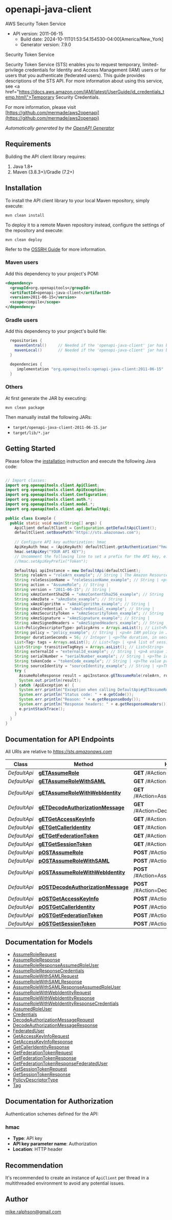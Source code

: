 # openapi-java-client

AWS Security Token Service
- API version: 2011-06-15
  - Build date: 2024-10-11T01:53:54.154530-04:00[America/New_York]
  - Generator version: 7.9.0

<fullname>Security Token Service</fullname> <p>Security Token Service (STS) enables you to request temporary, limited-privilege credentials for Identity and Access Management (IAM) users or for users that you authenticate (federated users). This guide provides descriptions of the STS API. For more information about using this service, see <a href=\"https://docs.aws.amazon.com/IAM/latest/UserGuide/id_credentials_temp.html\">Temporary Security Credentials</a>.</p>

  For more information, please visit [https://github.com/mermade/aws2openapi](https://github.com/mermade/aws2openapi)

*Automatically generated by the [OpenAPI Generator](https://openapi-generator.tech)*


## Requirements

Building the API client library requires:
1. Java 1.8+
2. Maven (3.8.3+)/Gradle (7.2+)

## Installation

To install the API client library to your local Maven repository, simply execute:

```shell
mvn clean install
```

To deploy it to a remote Maven repository instead, configure the settings of the repository and execute:

```shell
mvn clean deploy
```

Refer to the [OSSRH Guide](http://central.sonatype.org/pages/ossrh-guide.html) for more information.

### Maven users

Add this dependency to your project's POM:

```xml
<dependency>
  <groupId>org.openapitools</groupId>
  <artifactId>openapi-java-client</artifactId>
  <version>2011-06-15</version>
  <scope>compile</scope>
</dependency>
```

### Gradle users

Add this dependency to your project's build file:

```groovy
  repositories {
    mavenCentral()     // Needed if the 'openapi-java-client' jar has been published to maven central.
    mavenLocal()       // Needed if the 'openapi-java-client' jar has been published to the local maven repo.
  }

  dependencies {
     implementation "org.openapitools:openapi-java-client:2011-06-15"
  }
```

### Others

At first generate the JAR by executing:

```shell
mvn clean package
```

Then manually install the following JARs:

* `target/openapi-java-client-2011-06-15.jar`
* `target/lib/*.jar`

## Getting Started

Please follow the [installation](#installation) instruction and execute the following Java code:

```java

// Import classes:
import org.openapitools.client.ApiClient;
import org.openapitools.client.ApiException;
import org.openapitools.client.Configuration;
import org.openapitools.client.auth.*;
import org.openapitools.client.model.*;
import org.openapitools.client.api.DefaultApi;

public class Example {
  public static void main(String[] args) {
    ApiClient defaultClient = Configuration.getDefaultApiClient();
    defaultClient.setBasePath("https://sts.amazonaws.com");
    
    // Configure API key authorization: hmac
    ApiKeyAuth hmac = (ApiKeyAuth) defaultClient.getAuthentication("hmac");
    hmac.setApiKey("YOUR API KEY");
    // Uncomment the following line to set a prefix for the API key, e.g. "Token" (defaults to null)
    //hmac.setApiKeyPrefix("Token");

    DefaultApi apiInstance = new DefaultApi(defaultClient);
    String roleArn = "roleArn_example"; // String | The Amazon Resource Name (ARN) of the role to assume.
    String roleSessionName = "roleSessionName_example"; // String | <p>An identifier for the assumed role session.</p> <p>Use the role session name to uniquely identify a session when the same role is assumed by different principals or for different reasons. In cross-account scenarios, the role session name is visible to, and can be logged by the account that owns the role. The role session name is also used in the ARN of the assumed role principal. This means that subsequent cross-account API requests that use the temporary security credentials will expose the role session name to the external account in their CloudTrail logs.</p> <p>The regex used to validate this parameter is a string of characters consisting of upper- and lower-case alphanumeric characters with no spaces. You can also include underscores or any of the following characters: =,.@-</p>
    String action = "AssumeRole"; // String | 
    String version = "2011-06-15"; // String | 
    String xAmzContentSha256 = "xAmzContentSha256_example"; // String | 
    String xAmzDate = "xAmzDate_example"; // String | 
    String xAmzAlgorithm = "xAmzAlgorithm_example"; // String | 
    String xAmzCredential = "xAmzCredential_example"; // String | 
    String xAmzSecurityToken = "xAmzSecurityToken_example"; // String | 
    String xAmzSignature = "xAmzSignature_example"; // String | 
    String xAmzSignedHeaders = "xAmzSignedHeaders_example"; // String | 
    List<PolicyDescriptorType> policyArns = Arrays.asList(); // List<PolicyDescriptorType> | <p>The Amazon Resource Names (ARNs) of the IAM managed policies that you want to use as managed session policies. The policies must exist in the same account as the role.</p> <p>This parameter is optional. You can provide up to 10 managed policy ARNs. However, the plaintext that you use for both inline and managed session policies can't exceed 2,048 characters. For more information about ARNs, see <a href=\"https://docs.aws.amazon.com/general/latest/gr/aws-arns-and-namespaces.html\">Amazon Resource Names (ARNs) and Amazon Web Services Service Namespaces</a> in the Amazon Web Services General Reference.</p> <note> <p>An Amazon Web Services conversion compresses the passed inline session policy, managed policy ARNs, and session tags into a packed binary format that has a separate limit. Your request can fail for this limit even if your plaintext meets the other requirements. The <code>PackedPolicySize</code> response element indicates by percentage how close the policies and tags for your request are to the upper size limit.</p> </note> <p>Passing policies to this operation returns new temporary credentials. The resulting session's permissions are the intersection of the role's identity-based policy and the session policies. You can use the role's temporary credentials in subsequent Amazon Web Services API calls to access resources in the account that owns the role. You cannot use session policies to grant more permissions than those allowed by the identity-based policy of the role that is being assumed. For more information, see <a href=\"https://docs.aws.amazon.com/IAM/latest/UserGuide/access_policies.html#policies_session\">Session Policies</a> in the <i>IAM User Guide</i>.</p>
    String policy = "policy_example"; // String | <p>An IAM policy in JSON format that you want to use as an inline session policy.</p> <p>This parameter is optional. Passing policies to this operation returns new temporary credentials. The resulting session's permissions are the intersection of the role's identity-based policy and the session policies. You can use the role's temporary credentials in subsequent Amazon Web Services API calls to access resources in the account that owns the role. You cannot use session policies to grant more permissions than those allowed by the identity-based policy of the role that is being assumed. For more information, see <a href=\"https://docs.aws.amazon.com/IAM/latest/UserGuide/access_policies.html#policies_session\">Session Policies</a> in the <i>IAM User Guide</i>.</p> <p>The plaintext that you use for both inline and managed session policies can't exceed 2,048 characters. The JSON policy characters can be any ASCII character from the space character to the end of the valid character list (\\u0020 through \\u00FF). It can also include the tab (\\u0009), linefeed (\\u000A), and carriage return (\\u000D) characters.</p> <note> <p>An Amazon Web Services conversion compresses the passed inline session policy, managed policy ARNs, and session tags into a packed binary format that has a separate limit. Your request can fail for this limit even if your plaintext meets the other requirements. The <code>PackedPolicySize</code> response element indicates by percentage how close the policies and tags for your request are to the upper size limit.</p> </note>
    Integer durationSeconds = 56; // Integer | <p>The duration, in seconds, of the role session. The value specified can range from 900 seconds (15 minutes) up to the maximum session duration set for the role. The maximum session duration setting can have a value from 1 hour to 12 hours. If you specify a value higher than this setting or the administrator setting (whichever is lower), the operation fails. For example, if you specify a session duration of 12 hours, but your administrator set the maximum session duration to 6 hours, your operation fails. </p> <p>Role chaining limits your Amazon Web Services CLI or Amazon Web Services API role session to a maximum of one hour. When you use the <code>AssumeRole</code> API operation to assume a role, you can specify the duration of your role session with the <code>DurationSeconds</code> parameter. You can specify a parameter value of up to 43200 seconds (12 hours), depending on the maximum session duration setting for your role. However, if you assume a role using role chaining and provide a <code>DurationSeconds</code> parameter value greater than one hour, the operation fails. To learn how to view the maximum value for your role, see <a href=\"https://docs.aws.amazon.com/IAM/latest/UserGuide/id_roles_use.html#id_roles_use_view-role-max-session\">View the Maximum Session Duration Setting for a Role</a> in the <i>IAM User Guide</i>.</p> <p>By default, the value is set to <code>3600</code> seconds. </p> <note> <p>The <code>DurationSeconds</code> parameter is separate from the duration of a console session that you might request using the returned credentials. The request to the federation endpoint for a console sign-in token takes a <code>SessionDuration</code> parameter that specifies the maximum length of the console session. For more information, see <a href=\"https://docs.aws.amazon.com/IAM/latest/UserGuide/id_roles_providers_enable-console-custom-url.html\">Creating a URL that Enables Federated Users to Access the Amazon Web Services Management Console</a> in the <i>IAM User Guide</i>.</p> </note>
    List<Tag> tags = Arrays.asList(); // List<Tag> | <p>A list of session tags that you want to pass. Each session tag consists of a key name and an associated value. For more information about session tags, see <a href=\"https://docs.aws.amazon.com/IAM/latest/UserGuide/id_session-tags.html\">Tagging Amazon Web Services STS Sessions</a> in the <i>IAM User Guide</i>.</p> <p>This parameter is optional. You can pass up to 50 session tags. The plaintext session tag keys can’t exceed 128 characters, and the values can’t exceed 256 characters. For these and additional limits, see <a href=\"https://docs.aws.amazon.com/IAM/latest/UserGuide/reference_iam-limits.html#reference_iam-limits-entity-length\">IAM and STS Character Limits</a> in the <i>IAM User Guide</i>.</p> <note> <p>An Amazon Web Services conversion compresses the passed inline session policy, managed policy ARNs, and session tags into a packed binary format that has a separate limit. Your request can fail for this limit even if your plaintext meets the other requirements. The <code>PackedPolicySize</code> response element indicates by percentage how close the policies and tags for your request are to the upper size limit.</p> </note> <p>You can pass a session tag with the same key as a tag that is already attached to the role. When you do, session tags override a role tag with the same key. </p> <p>Tag key–value pairs are not case sensitive, but case is preserved. This means that you cannot have separate <code>Department</code> and <code>department</code> tag keys. Assume that the role has the <code>Department</code>=<code>Marketing</code> tag and you pass the <code>department</code>=<code>engineering</code> session tag. <code>Department</code> and <code>department</code> are not saved as separate tags, and the session tag passed in the request takes precedence over the role tag.</p> <p>Additionally, if you used temporary credentials to perform this operation, the new session inherits any transitive session tags from the calling session. If you pass a session tag with the same key as an inherited tag, the operation fails. To view the inherited tags for a session, see the CloudTrail logs. For more information, see <a href=\"https://docs.aws.amazon.com/IAM/latest/UserGuide/id_session-tags.html#id_session-tags_ctlogs\">Viewing Session Tags in CloudTrail</a> in the <i>IAM User Guide</i>.</p>
    List<String> transitiveTagKeys = Arrays.asList(); // List<String> | <p>A list of keys for session tags that you want to set as transitive. If you set a tag key as transitive, the corresponding key and value passes to subsequent sessions in a role chain. For more information, see <a href=\"https://docs.aws.amazon.com/IAM/latest/UserGuide/id_session-tags.html#id_session-tags_role-chaining\">Chaining Roles with Session Tags</a> in the <i>IAM User Guide</i>.</p> <p>This parameter is optional. When you set session tags as transitive, the session policy and session tags packed binary limit is not affected.</p> <p>If you choose not to specify a transitive tag key, then no tags are passed from this session to any subsequent sessions.</p>
    String externalId = "externalId_example"; // String | <p>A unique identifier that might be required when you assume a role in another account. If the administrator of the account to which the role belongs provided you with an external ID, then provide that value in the <code>ExternalId</code> parameter. This value can be any string, such as a passphrase or account number. A cross-account role is usually set up to trust everyone in an account. Therefore, the administrator of the trusting account might send an external ID to the administrator of the trusted account. That way, only someone with the ID can assume the role, rather than everyone in the account. For more information about the external ID, see <a href=\"https://docs.aws.amazon.com/IAM/latest/UserGuide/id_roles_create_for-user_externalid.html\">How to Use an External ID When Granting Access to Your Amazon Web Services Resources to a Third Party</a> in the <i>IAM User Guide</i>.</p> <p>The regex used to validate this parameter is a string of characters consisting of upper- and lower-case alphanumeric characters with no spaces. You can also include underscores or any of the following characters: =,.@:/-</p>
    String serialNumber = "serialNumber_example"; // String | <p>The identification number of the MFA device that is associated with the user who is making the <code>AssumeRole</code> call. Specify this value if the trust policy of the role being assumed includes a condition that requires MFA authentication. The value is either the serial number for a hardware device (such as <code>GAHT12345678</code>) or an Amazon Resource Name (ARN) for a virtual device (such as <code>arn:aws:iam::123456789012:mfa/user</code>).</p> <p>The regex used to validate this parameter is a string of characters consisting of upper- and lower-case alphanumeric characters with no spaces. You can also include underscores or any of the following characters: =,.@-</p>
    String tokenCode = "tokenCode_example"; // String | <p>The value provided by the MFA device, if the trust policy of the role being assumed requires MFA. (In other words, if the policy includes a condition that tests for MFA). If the role being assumed requires MFA and if the <code>TokenCode</code> value is missing or expired, the <code>AssumeRole</code> call returns an \"access denied\" error.</p> <p>The format for this parameter, as described by its regex pattern, is a sequence of six numeric digits.</p>
    String sourceIdentity = "sourceIdentity_example"; // String | <p>The source identity specified by the principal that is calling the <code>AssumeRole</code> operation.</p> <p>You can require users to specify a source identity when they assume a role. You do this by using the <code>sts:SourceIdentity</code> condition key in a role trust policy. You can use source identity information in CloudTrail logs to determine who took actions with a role. You can use the <code>aws:SourceIdentity</code> condition key to further control access to Amazon Web Services resources based on the value of source identity. For more information about using source identity, see <a href=\"https://docs.aws.amazon.com/IAM/latest/UserGuide/id_credentials_temp_control-access_monitor.html\">Monitor and control actions taken with assumed roles</a> in the <i>IAM User Guide</i>.</p> <p>The regex used to validate this parameter is a string of characters consisting of upper- and lower-case alphanumeric characters with no spaces. You can also include underscores or any of the following characters: =,.@-. You cannot use a value that begins with the text <code>aws:</code>. This prefix is reserved for Amazon Web Services internal use.</p>
    try {
      AssumeRoleResponse result = apiInstance.gETAssumeRole(roleArn, roleSessionName, action, version, xAmzContentSha256, xAmzDate, xAmzAlgorithm, xAmzCredential, xAmzSecurityToken, xAmzSignature, xAmzSignedHeaders, policyArns, policy, durationSeconds, tags, transitiveTagKeys, externalId, serialNumber, tokenCode, sourceIdentity);
      System.out.println(result);
    } catch (ApiException e) {
      System.err.println("Exception when calling DefaultApi#gETAssumeRole");
      System.err.println("Status code: " + e.getCode());
      System.err.println("Reason: " + e.getResponseBody());
      System.err.println("Response headers: " + e.getResponseHeaders());
      e.printStackTrace();
    }
  }
}

```

## Documentation for API Endpoints

All URIs are relative to *https://sts.amazonaws.com*

Class | Method | HTTP request | Description
------------ | ------------- | ------------- | -------------
*DefaultApi* | [**gETAssumeRole**](docs/DefaultApi.md#gETAssumeRole) | **GET** /#Action&#x3D;AssumeRole | 
*DefaultApi* | [**gETAssumeRoleWithSAML**](docs/DefaultApi.md#gETAssumeRoleWithSAML) | **GET** /#Action&#x3D;AssumeRoleWithSAML | 
*DefaultApi* | [**gETAssumeRoleWithWebIdentity**](docs/DefaultApi.md#gETAssumeRoleWithWebIdentity) | **GET** /#Action&#x3D;AssumeRoleWithWebIdentity | 
*DefaultApi* | [**gETDecodeAuthorizationMessage**](docs/DefaultApi.md#gETDecodeAuthorizationMessage) | **GET** /#Action&#x3D;DecodeAuthorizationMessage | 
*DefaultApi* | [**gETGetAccessKeyInfo**](docs/DefaultApi.md#gETGetAccessKeyInfo) | **GET** /#Action&#x3D;GetAccessKeyInfo | 
*DefaultApi* | [**gETGetCallerIdentity**](docs/DefaultApi.md#gETGetCallerIdentity) | **GET** /#Action&#x3D;GetCallerIdentity | 
*DefaultApi* | [**gETGetFederationToken**](docs/DefaultApi.md#gETGetFederationToken) | **GET** /#Action&#x3D;GetFederationToken | 
*DefaultApi* | [**gETGetSessionToken**](docs/DefaultApi.md#gETGetSessionToken) | **GET** /#Action&#x3D;GetSessionToken | 
*DefaultApi* | [**pOSTAssumeRole**](docs/DefaultApi.md#pOSTAssumeRole) | **POST** /#Action&#x3D;AssumeRole | 
*DefaultApi* | [**pOSTAssumeRoleWithSAML**](docs/DefaultApi.md#pOSTAssumeRoleWithSAML) | **POST** /#Action&#x3D;AssumeRoleWithSAML | 
*DefaultApi* | [**pOSTAssumeRoleWithWebIdentity**](docs/DefaultApi.md#pOSTAssumeRoleWithWebIdentity) | **POST** /#Action&#x3D;AssumeRoleWithWebIdentity | 
*DefaultApi* | [**pOSTDecodeAuthorizationMessage**](docs/DefaultApi.md#pOSTDecodeAuthorizationMessage) | **POST** /#Action&#x3D;DecodeAuthorizationMessage | 
*DefaultApi* | [**pOSTGetAccessKeyInfo**](docs/DefaultApi.md#pOSTGetAccessKeyInfo) | **POST** /#Action&#x3D;GetAccessKeyInfo | 
*DefaultApi* | [**pOSTGetCallerIdentity**](docs/DefaultApi.md#pOSTGetCallerIdentity) | **POST** /#Action&#x3D;GetCallerIdentity | 
*DefaultApi* | [**pOSTGetFederationToken**](docs/DefaultApi.md#pOSTGetFederationToken) | **POST** /#Action&#x3D;GetFederationToken | 
*DefaultApi* | [**pOSTGetSessionToken**](docs/DefaultApi.md#pOSTGetSessionToken) | **POST** /#Action&#x3D;GetSessionToken | 


## Documentation for Models

 - [AssumeRoleRequest](docs/AssumeRoleRequest.md)
 - [AssumeRoleResponse](docs/AssumeRoleResponse.md)
 - [AssumeRoleResponseAssumedRoleUser](docs/AssumeRoleResponseAssumedRoleUser.md)
 - [AssumeRoleResponseCredentials](docs/AssumeRoleResponseCredentials.md)
 - [AssumeRoleWithSAMLRequest](docs/AssumeRoleWithSAMLRequest.md)
 - [AssumeRoleWithSAMLResponse](docs/AssumeRoleWithSAMLResponse.md)
 - [AssumeRoleWithSAMLResponseAssumedRoleUser](docs/AssumeRoleWithSAMLResponseAssumedRoleUser.md)
 - [AssumeRoleWithWebIdentityRequest](docs/AssumeRoleWithWebIdentityRequest.md)
 - [AssumeRoleWithWebIdentityResponse](docs/AssumeRoleWithWebIdentityResponse.md)
 - [AssumeRoleWithWebIdentityResponseCredentials](docs/AssumeRoleWithWebIdentityResponseCredentials.md)
 - [AssumedRoleUser](docs/AssumedRoleUser.md)
 - [Credentials](docs/Credentials.md)
 - [DecodeAuthorizationMessageRequest](docs/DecodeAuthorizationMessageRequest.md)
 - [DecodeAuthorizationMessageResponse](docs/DecodeAuthorizationMessageResponse.md)
 - [FederatedUser](docs/FederatedUser.md)
 - [GetAccessKeyInfoRequest](docs/GetAccessKeyInfoRequest.md)
 - [GetAccessKeyInfoResponse](docs/GetAccessKeyInfoResponse.md)
 - [GetCallerIdentityResponse](docs/GetCallerIdentityResponse.md)
 - [GetFederationTokenRequest](docs/GetFederationTokenRequest.md)
 - [GetFederationTokenResponse](docs/GetFederationTokenResponse.md)
 - [GetFederationTokenResponseFederatedUser](docs/GetFederationTokenResponseFederatedUser.md)
 - [GetSessionTokenRequest](docs/GetSessionTokenRequest.md)
 - [GetSessionTokenResponse](docs/GetSessionTokenResponse.md)
 - [PolicyDescriptorType](docs/PolicyDescriptorType.md)
 - [Tag](docs/Tag.md)


<a id="documentation-for-authorization"></a>
## Documentation for Authorization


Authentication schemes defined for the API:
<a id="hmac"></a>
### hmac

- **Type**: API key
- **API key parameter name**: Authorization
- **Location**: HTTP header


## Recommendation

It's recommended to create an instance of `ApiClient` per thread in a multithreaded environment to avoid any potential issues.

## Author

mike.ralphson@gmail.com

